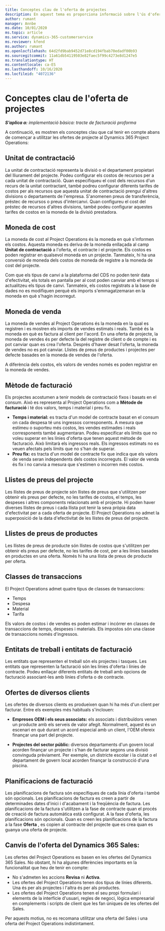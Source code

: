 ```yaml
---
title: Conceptes clau de l'oferta de projectes
description: En aquest tema es proporciona informació sobre l'ús d'ofertes de projectes al Project Operations.
author: rumant
manager: Annbe
ms.date: 10/01/2020
ms.topic: article
ms.service: dynamics-365-customerservice
ms.reviewer: kfend
ms.author: rumant
ms.openlocfilehash: 64d2fd9bab9452d71e8cd194fbab70edadf00b93
ms.sourcegitcommit: 11a61db54119503e82faec5f99c4273e8d1247e5
ms.translationtype: HT
ms.contentlocale: ca-ES
ms.lasthandoff: 10/16/2020
ms.locfileid: "4072136"
---
```

# <a name="project-quote-key-concepts"></a>Conceptes clau de l'oferta de projectes

_**S'aplica a:** implementació bàsica: tracte de facturació proforma_


A continuació, es mostren els conceptes clau que cal tenir en compte abans de començar a utilitzar les ofertes de projecte al Dynamics 365 Project Operations:

## <a name="contracting-unit"></a>Unitat de contractació

La unitat de contractació representa la divisió o el departament propietari del lliurament del projecte. Podeu configurar els costos de recursos per a cada unitat de contractació. Quan especifiqueu el cost dels recursos d'un recurs de la unitat contractant, també podreu configurar diferents tarifes de costos per als recursos que aquesta unitat de contractació prengui d'altres divisions o departaments de l'empresa. S'anomenen preus de transferència, préstec de recursos o preus d'intercanvi. Quan configureu el cost del préstec de recursos d'altres divisions, també podeu configurar aquestes tarifes de costos en la moneda de la divisió prestadora.

## <a name="cost-currency"></a>Moneda de cost

La moneda de cost al Project Operations és la moneda en què s'informen els costos. Aquesta moneda es deriva de la moneda enllaçada al camp **Unitat de contractació** a l'oferta, el contracte i el projecte. Els costos es poden registrar en qualsevol moneda en un projecte. Tanmateix, hi ha una conversió de moneda dels costos de moneda de registre a la moneda de cost del projecte.

Com que els tipus de canvi a la plataforma del CDS no poden tenir data d'efectivitat, els totals en pantalla per al cost poden canviar amb el temps si actualitzeu els tipus de canvi. Tanmateix, els costos registrats a la base de dades no es modifiquen perquè els imports s'emmagatzemaran en la moneda en què s'hagin incorregut.

## <a name="sales-currency"></a>Moneda de venda

La moneda de vendes al Project Operations és la moneda en la qual es registren i es mostren els imports de vendes estimats i reals. També és la moneda en què es factura al client per l'acord. En una oferta de projecte, la moneda de vendes és per defecte la del registre de client o de compte i es pot canviar quan es crea l'oferta. Després d'haver desat l'oferta, la moneda de vendes no es pot canviar. Llistes de preus de productes i projectes per defecte basades en la moneda de vendes de l'oferta.

A diferència dels costos, els valors de vendes només es poden registrar en la moneda de vendes.

## <a name="billing-method"></a>Mètode de facturació

Els projectes acostumen a tenir models de contractació fixos i basats en el consum. Això es representa al Project Operations com a **Mètode de facturació** i té dos valors, temps i material i preu fix.

- **Temps i material:** es tracta d'un model de contracte basat en el consum on cada despesa té uns ingressos corresponents. A mesura que estimeu o suporteu més costos, les vendes estimades i reals corresponents també augmentaran. Podeu especificar els límits que no voleu superar en les línies d'oferta que tenen aquest mètode de facturació. Això limitarà els ingressos reals. Els ingressos estimats no es veuen afectats pels límits que no s'han de superar.
- **Preu fix:** es tracta d'un model de contracte fix que indica que els valors de venda seran independents dels costos incorreguts. El valor de venda és fix i no canvia a mesura que s'estimen o incorren més costos.

## <a name="project-price-lists"></a>Llistes de preus del projecte

Les llistes de preus de projecte són llistes de preus que s'utilitzen per obtenir els preus per defecte, no les tarifes de costos, el temps, les despeses i altres components relacionats amb el projecte. Hi poden haver diverses llistes de preus i cada llista pot tenir la seva pròpia data d'efectivitat per a cada oferta de projecte. El Project Operations no admet la superposició de la data d'efectivitat de les llistes de preus del projecte.

## <a name="product-price-lists"></a>Llistes de preus de productes

Les llistes de preus de producte són llistes de costos que s'utilitzen per obtenir els preus per defecte, no les tarifes de cost, per a les línies basades en productes en una oferta. Només hi ha una llista de preus de producte per oferta.

## <a name="transaction-classes"></a>Classes de transaccions

El Project Operations admet quatre tipus de classes de transaccions:

- Temps
- Despesa
- Material
- Tarifa

Els valors de costos i de vendes es poden estimar i incórrer en classes de transaccions de temps, despeses i materials. Els impostos són una classe de transaccions només d'ingressos.

## <a name="work-entities-and-billing-entities"></a>Entitats de treball i entitats de facturació

Les entitats que representen el treball són els projectes i tasques. Les entitats que representen la facturació són les línies d'oferta i línies de contracte. Podeu enllaçar diferents entitats de treball amb opcions de facturació associant-les amb línies d'oferta o de contracte.

## <a name="multi-customer-deals"></a>Ofertes de diversos clients

Les ofertes de diversos clients es produeixen quan hi ha més d'un client per facturar. Entre els exemples més habituals s'inclouen:

- **Empreses OEM i els seus associats:** els associats i distribuïdors venen un producte amb els serveis de valor afegit. Normalment, aquest és un escenari en què durant un acord especial amb un client, l'OEM ofereix finançar una part del projecte. 

- **Projectes del sector públic:** diversos departaments d'un govern local acorden finançar un projecte i s'han de facturar segons una divisió convinguda prèviament. Per exemple, un districte escolar i la ciutat o el departament de govern local acorden finançar la construcció d'una piscina.

## <a name="invoice-schedules"></a>Planificacions de facturació

Les planificacions de factura són específiques de cada línia d'oferta i també són opcionals. Les planificacions de factura es creen a partir de determinades dates d'inici i d'acabament i la freqüència de factura. Les planificacions de la factura s'utilitzen a la fase de contracte quan el procés de creació de factura automàtica està configurat. A la fase d'oferta, les planificacions són opcionals. Quan es creen les planificacions de la factura a la fase **Oferta** , es copien al contracte del projecte que es crea quan es guanya una oferta de projecte.

## <a name="changes-from-dynamics-365-sales-quote"></a>Canvis de l'oferta del Dynamics 365 Sales:

Les ofertes del Project Operations es basen en les ofertes del Dynamics 365 Sales. No obstant, hi ha algunes diferències importants en la funcionalitat que heu de tenir en compte:

- No s'admeten les accions **Revisa** ni **Activa**.
- Les ofertes del Project Operations tenen dos tipus de línies diferents. Una és per als projectes i l'altra és per als productes.
- Les ofertes del Project Operations tenen el seu propi formulari i elements de la interfície d'usuari, regles de negoci, lògica empresarial en complements i scripts de client que les fan úniques de les ofertes del Sales.

Per aquests motius, no es recomana utilitzar una oferta del Sales i una oferta del Project Operations indistintament.
